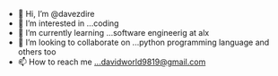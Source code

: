 - 👋 Hi, I’m @davezdire
- 👀 I’m interested in ...coding
- 🌱 I’m currently learning ...software engineerig at alx
- 💞️ I’m looking to collaborate on ...python programming language and others too
- 📫 How to reach me ...davidworld9819@gmail.com

<!---
davezdire/davezdire is a ✨ special ✨ repository because its `README.md` (this file) appears on your GitHub profile.
You can click the Preview link to take a look at your changes.
--->
